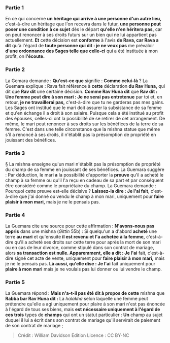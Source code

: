 
### Partie 1
En ce qui concerne <b>un héritage qui arrive à une personne d'un autre lieu,</b> c'est-à-dire un héritage que l'on recevra dans le futur, <b>une personne peut poser une condition à ce sujet</b> dès le départ <b>qu'elle n'en héritera pas,</b> car on peut renoncer à ses droits futurs sur un bien qui ne lui appartient pas actuellement. <b>Et</b> cette décision est <b>conforme</b> à l'avis <b>de Rava, car Rava a dit</b> qu'à l'égard de <b>toute personne qui dit : je ne veux pas</b> me prévaloir <b>d'une ordonnance des Sages telle que celle-ci</b> qui a été instituée à mon profit, on <b>l'écoute.</b>

### Partie 2
La Gemara demande : <b>Qu'est-ce que</b> signifie : <b>Comme celui-là</b> ? La Guemara explique : Rava fait référence à <b>cette</b> déclaration <b>du Rav Huna,</b> qui dit que <b>Rav dit</b> une certaine décision. <b>Comme Rav Huna dit</b> que <b>Rav dit : Une femme peut dire à son mari : Je ne serai pas entretenue</b> par toi et, en retour, <b>je ne travaillerai pas,</b> c'est-à-dire que tu ne garderas pas mes gains. Les Sages ont institué que le mari doit assurer la subsistance de sa femme et qu'en échange il a droit à son salaire. Puisque cela a été institué au profit des épouses, celles-ci ont la possibilité de se retirer de cet arrangement. De même, le mari peut renoncer à ses droits sur les bénéfices de la terre de sa femme. C'est dans une telle circonstance que la mishna statue que même s'il a renoncé à ses droits, il n'établit pas la présomption de propriété en jouissant des bénéfices.

### Partie 3
§ La mishna enseigne qu'un mari n'établit pas la présomption de propriété du champ de sa femme en jouissant de ses bénéfices. La Guemara suggère : Par déduction, le mari <b>a</b> la possibilité d'apporter la <b>preuve</b> qu'il a acheté le champ à sa femme ou qu'il l'a reçu en cadeau de sa part et par conséquent être considéré comme le propriétaire du champ. La Guemara demande : Pourquoi cette preuve est-elle décisive ? <b>Laissez-la dire : Je l'ai fait</b>, c'est-à-dire que j'ai donné ou vendu le champ à mon mari, uniquement pour <b>faire plaisir à mon mari,</b> mais je ne le pensais pas.

### Partie 4
La Guemara cite une source pour cette affirmation : <b>N'avons-nous pas appris</b> dans une mishna (<i>Gittin</i> 55b) : Si quelqu'un a d'abord <b>acheté</b> une terre <b>au mari</b> et qu'ensuite <b>il est revenu et l'a achetée</b> <b>à la femme,</b> c'est-à-dire qu'il a acheté ses droits sur cette terre pour après la mort de son mari ou en cas de leur divorce, comme stipulé dans son contrat de mariage, alors <b>sa transaction est nulle. Apparemment, elle a dit : Je l'ai</b> fait, c'est-à-dire signé cet acte de vente, uniquement pour <b>faire plaisir à mon mari,</b> mais je ne le pensais pas. <b>Là aussi, qu'elle dise : Je l'ai</b> fait uniquement pour <b>plaire à mon mari</b> mais je ne voulais pas lui donner ou lui vendre le champ.

### Partie 5
La Guemara répond : <b>Mais n'a-t-il pas été dit à propos de cette</b> mishna que <b>Rabba bar Rav Huna dit :</b> La <i>halakha</i> selon laquelle une femme peut prétendre qu'elle a agi uniquement pour plaire à son mari n'est pas énoncée à l'égard de tous ses biens, mais <b>est nécessaire uniquement à l'égard de ces trois</b> types de <b>champs</b> qui ont un statut particulier : <b>Un</b> champ au sujet duquel il lui a écrit dans son contrat de mariage</b> qu'il servirait de paiement de son contrat de mariage ;

>Crédit : William Davidson Edition
>Licence : CC BY-NC
